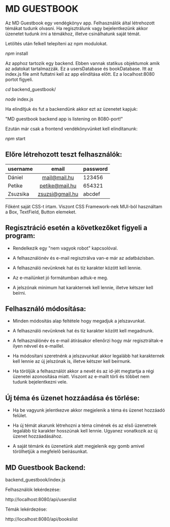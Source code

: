 # MD GUESTBOOK

Az MD Guestbook egy vendégkönyv app. Felhasználók által létrehozott témákat tudunk olvasni. Ha regisztrálunk vagy bejelentkezünk akkor üzenetet tudunk írni a témákhoz, illetve csinálhatunk saját témát.

Letöltés után felkell telepíteni az npm modulokat.

*npm* install

Az apphoz tartozik egy backend. Ebben vannak statikus objektumok amik az adatokat tartalmazzák. Ez a usersDatabase és bookDatabase. Itt az index.js file amit futtatni kell az app elindítása előtt. Ez a localhost:8080 portot figyeli.

*cd* backend_guestbook/

*node* index.js

Ha elindítjuk és fut a backendünk akkor ezt az üzenetet kapjuk:

"MD guestbook backend app is listening on 8080-port!"

Ezután már csak a frontend vendékönyvünket kell elindítanunk:

*npm* start

## Előre létrehozott teszt felhasználók:

| username | email           | password |
|----------|:---------------:|----------|
| Dániel   | mail@mail.hu    | 123456   |
| Petike   | petike@mail.hu  | 654321   |
| Zsuzsika | zsuzsi@gmail.hu | abcdef   |


Főként saját CSS-t írtam. Viszont CSS Framework-nek MUI-ból használtam a Box, TextField, Button elemeket.


## Regisztráció esetén a következőket figyeli a program:

- Rendelkezik egy "nem vagyok robot" kapcsolóval.

- A felhasználónév és e-mail regisztrálva van-e már az adatbázisban.

- A felhasználó nevünknek hat és tíz karakter között kell lennie.

- Az e-mailünket jó formátumban adtuk-e meg.

- A jelszónak minimum hat karakternek kell lennie, illetve kétszer kell beírni.

 

## Felhasználó módosítása:

- Minden módosítás alap feltétele hogy megadjuk a jelszavunkat.

- A felhasználó nevünknek hat és tíz karakter között kell megadnunk.

- A felhasználónév és e-mail átírásakor ellenőrzi hogy már regisztráltak-e ilyen névvel és e-maillel.

- Ha módosítani szeretnénk a jelszavunkat akkor legalább hat karakternek kell lennie az új jelszónak is, illetve kétszer kell beírnunk.

- Ha töröljük a felhasználót akkor a nevét és az id-jét megtartja a régi üzenetei azonosítása miatt. Viszont az e-mailt törli és többet nem tudunk bejelentkezni vele.

 

## Új téma és üzenet hozzáadása és törlése:

- Ha be vagyunk jelentkezve akkor megjelenik a téma és üzenet hozzáadó felület.

- Ha új témát akarunk létrehozni a téma címének és az első üzenetnek legalább tíz karakter hosszúnak kell lennie. Ugyanez vonatkozik az új üzenet hozzáadásához.

- A saját témánk és üzenetünk alatt megjelenik egy gomb amivel törölhetjük a megfelelő beírásunkat.

 

## MD Guestbook Backend:

backend_guestbook/index.js

Felhasználók lekérdezése:

http://localhost:8080/api/userslist


Témák lekérdezése:

http://localhost:8080/api/bookslist

 
